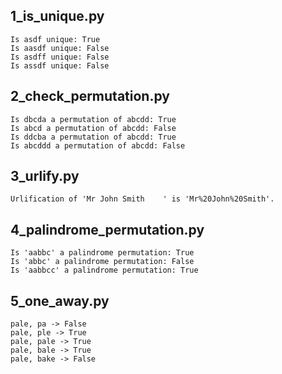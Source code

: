 ## 1_is_unique.py
```
Is asdf unique: True
Is aasdf unique: False
Is asdff unique: False
Is assdf unique: False
```

## 2_check_permutation.py
```
Is dbcda a permutation of abcdd: True
Is abcd a permutation of abcdd: False
Is ddcba a permutation of abcdd: True
Is abcddd a permutation of abcdd: False
```

## 3_urlify.py
```
Urlification of 'Mr John Smith    ' is 'Mr%20John%20Smith'.
```

## 4_palindrome_permutation.py
```
Is 'aabbc' a palindrome permutation: True
Is 'abbc' a palindrome permutation: False
Is 'aabbcc' a palindrome permutation: True
```

## 5_one_away.py
```
pale, pa -> False
pale, ple -> True
pale, pale -> True
pale, bale -> True
pale, bake -> False
```